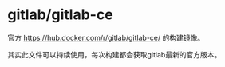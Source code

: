 # gitlab/gitlab-ce

官方 https://hub.docker.com/r/gitlab/gitlab-ce/ 的构建镜像。

其实此文件可以持续使用，每次构建都会获取gitlab最新的官方版本。
